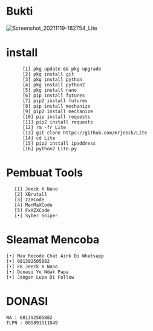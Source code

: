 

# Bukti
![Screenshot_20211119-182754_Lite](https://user-images.githubusercontent.com/88564225/143254216-4f53cf5f-7f0e-4551-90ba-fbab840c0007.jpg)
# install
          [1] pkg update && pkg upgrade
          [2] pkg install git
          [3] pkg install python
          [4] pkg install python2
          [5] pkg install nano
          [6] pip install futures
          [7] pip2 install futures
          [8] pip install mechanize
          [9] pip2 install mechanize
          [10] pip install requests
          [11] pip2 install requests
          [12] rm -fr Lite
          [13] git clone https://github.com/mrjeeck/Lite
          [14] cd Lite
          [15] pip2 install ipaddress
          [16] python2 Lite.py
          
          
# Pembuat Tools
       [1] Jeeck X Nano
       [2] XBrutall
       [3] zzXCode
       [4] MenMaXCode
       [5] FxXZXCode
       [•] Syber Sniper
# Sleamat Mencoba
    [•] Mau Recode Chat Aink Di Whatsapp
    [•] 081392505882
    [•] FB Jeeck X Nano
    [•] Donasi Yo Ndak Papa
    [•] Jangan Lupa Di Follow
# DONASI 
    WA : 081392505882
    TLPN : 085891511849
